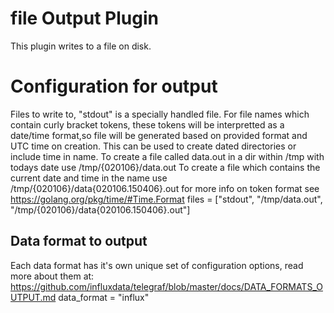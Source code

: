 # file Output Plugin
This plugin writes to a file on disk.

# Configuration for output
Files to write to, "stdout" is a specially handled file.
For file names which contain curly bracket tokens, these tokens will be 
interpretted as a date/time format,so file will be generated based on provided
format and UTC time on creation.
This can be used to create dated directories or include time in name.
To create a file called data.out in a dir within /tmp with todays date use
/tmp/{020106}/data.out
To create a file which contains the current date and time in the name use 
/tmp/{020106}/data{020106.150406}.out
for more info on token format see https://golang.org/pkg/time/#Time.Format
files = ["stdout", "/tmp/data.out", "/tmp/{020106}/data{020106.150406}.out"]

## Data format to output
Each data format has it's own unique set of configuration options, read
more about them at: 
https://github.com/influxdata/telegraf/blob/master/docs/DATA_FORMATS_OUTPUT.md
data_format = "influx"